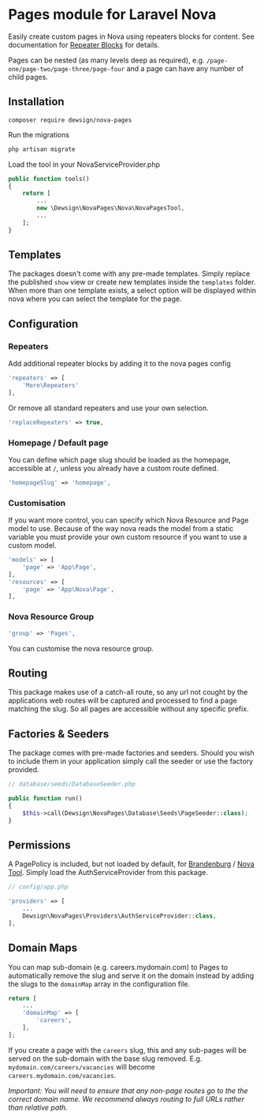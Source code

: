 # Pages module for Laravel Nova

Easily create custom pages in Nova using repeaters blocks for content. See documentation for [Repeater Blocks](https://github.com/dewsign/nova-repeater-blocks) for details.

Pages can be nested (as many levels deep as required), e.g. `/page-one/page-two/page-three/page-four` and a page can have any number of child pages.

## Installation

`composer require dewsign/nova-pages`

Run the migrations

```sh
php artisan migrate
```

Load the tool in your NovaServiceProvider.php

```php
public function tools()
{
    return [
        ...
        new \Dewsign\NovaPages\Nova\NovaPagesTool,
        ...
    ];
}
```

## Templates

The packages doesn't come with any pre-made templates. Simply replace the published `show` view or create new templates inside the `templates` folder. When more than one template exists, a select option will be displayed within nova where you can select the template for the page.

## Configuration

### Repeaters

Add additional repeater blocks by adding it to the nova pages config

```php
'repeaters' => [
    'More\Repeaters'
],
```

Or remove all standard repeaters and use your own selection.

```php
'replaceRepeaters' => true,
```

### Homepage / Default page

You can define which page slug should be loaded as the homepage, accessible at `/`, unless you already have a custom route defined.

```php
'homepageSlug' => 'homepage',
```

### Customisation

If you want more control, you can specify which Nova Resource and Page model to use. Because of the way nova reads the model from a static variable you must provide your own custom resource if you want to use a custom model.

```php
'models' => [
    'page' => 'App\Page',
],
'resources' => [
    'page' => 'App\Nova\Page',
],
```

### Nova Resource Group

```php
'group' => 'Pages',
```

You can customise the nova resource group.

## Routing

This package makes use of a catch-all route, so any url not cought by the applications web routes will be captured and processed to find a page matching the slug. So all pages are accessible without any specific prefix.

## Factories & Seeders

The package comes with pre-made factories and seeders. Should you wish to include them in your application simply call the seeder or use the factory provided.

```php
// database/seeds/DatabaseSeeder.php

public function run()
{
    $this->call(Dewsign\NovaPages\Database\Seeds\PageSeeder::class);
}
```

## Permissions

A PagePolicy is included, but not loaded by default, for [Brandenburg](https://github.com/Silvanite/brandenburg) / [Nova Tool](https://github.com/Silvanite/novatoolpermissions). Simply load the AuthServiceProvider from this package.

```php
// config/app.php

'providers' => [
    ...
    Dewsign\NovaPages\Providers\AuthServiceProvider::class,
],
```

## Domain Maps

You can map sub-domain (e.g. careers.mydomain.com) to Pages to automatically remove the slug and serve it on the domain instead by adding the slugs to the `domainMap` array in the configuration file.

```php
return [
    ...
    'domainMap' => [
        'careers',
    ],
];
```

If you create a page with the `careers` slug, this and any sub-pages will be served on the sub-domain with the base slug removed. E.g. `mydomain.com/careers/vacancies` will become `careers.mydomain.com/vacancies`.

*Important: You will need to ensure that any non-page routes go to the the correct domain name. We recommend always routing to full URLs rather than relative path.*
